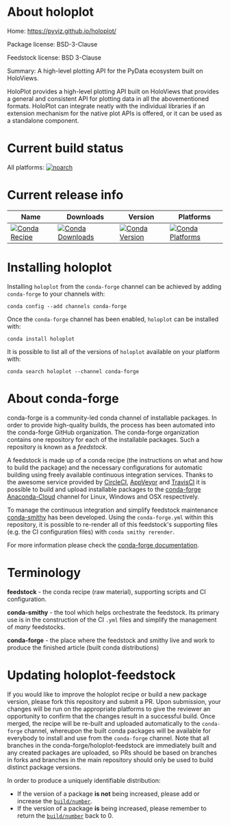 About holoplot
==============

Home: https://pyviz.github.io/holoplot/

Package license: BSD-3-Clause

Feedstock license: BSD 3-Clause

Summary: A high-level plotting API for the PyData ecosystem built on HoloViews.

HoloPlot provides a high-level plotting API built on HoloViews that provides
a general and consistent API for plotting data in all the abovementioned
formats. HoloPlot can integrate neatly with the individual libraries if an
extension mechanism for the native plot APIs is offered, or it can be used
as a standalone component.


Current build status
====================

All platforms:
[![noarch](https://img.shields.io/circleci/project/github/conda-forge/holoplot-feedstock/master.svg?label=noarch)](https://circleci.com/gh/conda-forge/holoplot-feedstock)

Current release info
====================

| Name | Downloads | Version | Platforms |
| --- | --- | --- | --- |
| [![Conda Recipe](https://img.shields.io/badge/recipe-holoplot-green.svg)](https://anaconda.org/conda-forge/holoplot) | [![Conda Downloads](https://img.shields.io/conda/dn/conda-forge/holoplot.svg)](https://anaconda.org/conda-forge/holoplot) | [![Conda Version](https://img.shields.io/conda/vn/conda-forge/holoplot.svg)](https://anaconda.org/conda-forge/holoplot) | [![Conda Platforms](https://img.shields.io/conda/pn/conda-forge/holoplot.svg)](https://anaconda.org/conda-forge/holoplot) |

Installing holoplot
===================

Installing `holoplot` from the `conda-forge` channel can be achieved by adding `conda-forge` to your channels with:

```
conda config --add channels conda-forge
```

Once the `conda-forge` channel has been enabled, `holoplot` can be installed with:

```
conda install holoplot
```

It is possible to list all of the versions of `holoplot` available on your platform with:

```
conda search holoplot --channel conda-forge
```


About conda-forge
=================

conda-forge is a community-led conda channel of installable packages.
In order to provide high-quality builds, the process has been automated into the
conda-forge GitHub organization. The conda-forge organization contains one repository
for each of the installable packages. Such a repository is known as a *feedstock*.

A feedstock is made up of a conda recipe (the instructions on what and how to build
the package) and the necessary configurations for automatic building using freely
available continuous integration services. Thanks to the awesome service provided by
[CircleCI](https://circleci.com/), [AppVeyor](http://www.appveyor.com/)
and [TravisCI](https://travis-ci.org/) it is possible to build and upload installable
packages to the [conda-forge](https://anaconda.org/conda-forge)
[Anaconda-Cloud](http://docs.anaconda.org/) channel for Linux, Windows and OSX respectively.

To manage the continuous integration and simplify feedstock maintenance
[conda-smithy](http://github.com/conda-forge/conda-smithy) has been developed.
Using the ``conda-forge.yml`` within this repository, it is possible to re-render all of
this feedstock's supporting files (e.g. the CI configuration files) with ``conda smithy rerender``.

For more information please check the [conda-forge documentation](https://conda-forge.org/docs/).

Terminology
===========

**feedstock** - the conda recipe (raw material), supporting scripts and CI configuration.

**conda-smithy** - the tool which helps orchestrate the feedstock.
                   Its primary use is in the construction of the CI ``.yml`` files
                   and simplify the management of *many* feedstocks.

**conda-forge** - the place where the feedstock and smithy live and work to
                  produce the finished article (built conda distributions)


Updating holoplot-feedstock
===========================

If you would like to improve the holoplot recipe or build a new
package version, please fork this repository and submit a PR. Upon submission,
your changes will be run on the appropriate platforms to give the reviewer an
opportunity to confirm that the changes result in a successful build. Once
merged, the recipe will be re-built and uploaded automatically to the
`conda-forge` channel, whereupon the built conda packages will be available for
everybody to install and use from the `conda-forge` channel.
Note that all branches in the conda-forge/holoplot-feedstock are
immediately built and any created packages are uploaded, so PRs should be based
on branches in forks and branches in the main repository should only be used to
build distinct package versions.

In order to produce a uniquely identifiable distribution:
 * If the version of a package **is not** being increased, please add or increase
   the [``build/number``](http://conda.pydata.org/docs/building/meta-yaml.html#build-number-and-string).
 * If the version of a package **is** being increased, please remember to return
   the [``build/number``](http://conda.pydata.org/docs/building/meta-yaml.html#build-number-and-string)
   back to 0.